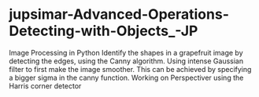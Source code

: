 # jupsimar-Advanced-Operations-Detecting-with-Objects_-JP
Image Processing in Python
Identify the shapes in a grapefruit image by detecting the edges, using the Canny algorithm.
Using intense Gaussian filter to first make the image smoother. This can be achieved by specifying a bigger sigma in the canny function.
Working on Perspectiver using the Harris corner detector
